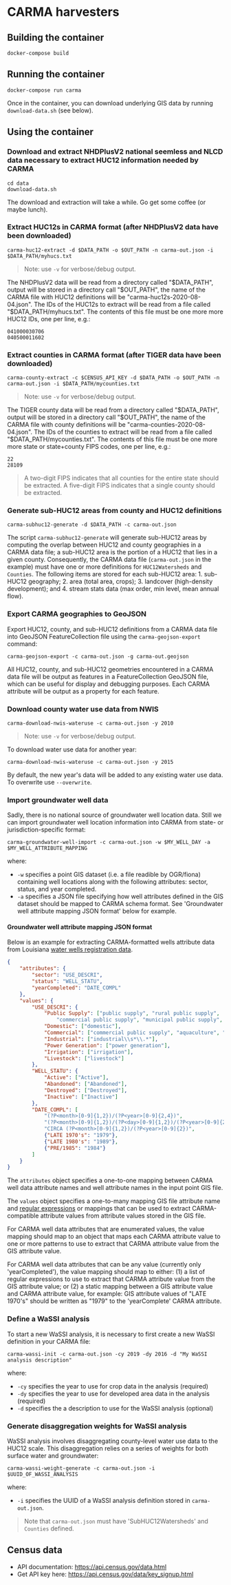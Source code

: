 # CARMA harvesters

## Building the container
```
docker-compose build
```

## Running the container
```
docker-compose run carma
```

Once in the container, you can download underlying GIS data by running `download-data.sh` (see below).

## Using the container

### Download and extract NHDPlusV2 national seemless and NLCD data necessary to extract HUC12 information needed by CARMA
```
cd data
download-data.sh
```
The download and extraction will take a while. Go get some coffee (or maybe lunch).

### Extract HUC12s in CARMA format (after NHDPlusV2 data have been downloaded)
```
carma-huc12-extract -d $DATA_PATH -o $OUT_PATH -n carma-out.json -i $DATA_PATH/myhucs.txt
```

> Note: use `-v` for verbose/debug output.

The NHDPlusV2 data will be read from a directory called "$DATA_PATH",
output will be stored in a directory call "$OUT_PATH", the name of the CARMA file with HUC12 definitions will be
"carma-huc12s-2020-08-04.json". The IDs of the HUC12s to extract will be read from a file called
"$DATA_PATH/myhucs.txt". The contents of this file must be one more more HUC12 IDs, one per line, e.g.:
```
041000030706
040500011602
```

### Extract counties in CARMA format (after TIGER data have been downloaded)
```
carma-county-extract -c $CENSUS_API_KEY -d $DATA_PATH -o $OUT_PATH -n carma-out.json -i $DATA_PATH/mycounties.txt
```

> Note: use `-v` for verbose/debug output.

The TIGER county data will be read from a directory called "$DATA_PATH",
output will be stored in a directory call "$OUT_PATH", the name of the CARMA file with county definitions will be
"carma-counties-2020-08-04.json". The IDs of the counties to extract will be read from a file called
"$DATA_PATH/mycounties.txt". The contents of this file must be one more more state or state+county FIPS codes,
one per line, e.g.:
```
22
28109
```

> A two-digit FIPS indicates that all counties for the entire state should be extracted.
> A five-digit FIPS indicates that a single county should be extracted.

### Generate sub-HUC12 areas from county and HUC12 definitions
```
carma-subhuc12-generate -d $DATA_PATH -c carma-out.json
```

The script `carma-subhuc12-generate` will generate sub-HUC12 areas by computing the overlap between HUC12 and county
geographies in a CARMA data file; a sub-HUC12 area is the portion of a HUC12 that lies in a given county. Consequently,
the CARMA data file (`carma-out.json` in the example) must have one or more definitions for `HUC12Watersheds` and
`Counties`. The following items are stored for each sub-HUC12 area: 1. sub-HUC12 geography; 2. area (total area, crops);
3. landcover (high-density development); and 4. stream stats data (max order, min level, mean annual flow).

### Export CARMA geographies to GeoJSON
Export HUC12, county, and sub-HUC12 definitions from a CARMA data file into GeoJSON FeatureCollection file using the
`carma-geojson-export` command:
```
carma-geojson-export -c carma-out.json -g carma-out.geojson
```

All HUC12, county, and sub-HUC12 geometries encountered in a CARMA data file will be output as features
in a FeatureCollection GeoJSON file, which can be useful for display and debugging purposes. Each CARMA attribute will
be output as a property for each feature.

### Download county water use data from NWIS
```
carma-download-nwis-wateruse -c carma-out.json -y 2010
```

> Note: use `-v` for verbose/debug output.

To download water use data for another year:
```
carma-download-nwis-wateruse -c carma-out.json -y 2015
```

By default, the new year's data will be added to any existing water use data. To overwrite
use `--overwrite`.

### Import groundwater well data
Sadly, there is no national source of groundwater well location data. Still we can import groundwater well location
information into CARMA from state- or jurisdiction-specific format:
```
carma-groundwater-well-import -c carma-out.json -w $MY_WELL_DAY -a $MY_WELL_ATTRIBUTE_MAPPING
```

where:
- `-w` specifies a point GIS dataset (i.e. a file readible by OGR/fiona) containing well locations along with the
following attributes: sector, status, and year completed.
- `-a` specifies a JSON file specifying how well attributes defined in the GIS dataset should be mapped to CARMA
schema format. See 'Groundwater well attribute mapping JSON format' below for example.

#### Groundwater well attribute mapping JSON format
Below is an example for extracting CARMA-formatted wells attribute data from Louisiana
[water wells registration data](https://www.sonris.com).
```json
{
    "attributes": {
        "sector": "USE_DESCRI",
        "status": "WELL_STATU",
        "yearCompleted": "DATE_COMPL"
    },
    "values": {
        "USE_DESCRI": {
            "Public Supply": ["public supply", "rural public supply",
                "commercial public supply", "municipal public supply", "institution public supply"],
            "Domestic": ["domestic"],
            "Commercial": ["commercial public supply", "aquaculture", "oil/gas well rig supply"],
            "Industrial": ["industrial\\s*\\.*"],
            "Power Generation": ["power generation"],
            "Irrigation": ["irrigation"],
            "Livestock": ["livestock"]
        },
        "WELL_STATU": {
            "Active": ["Active"],
            "Abandoned": ["Abandoned"],
            "Destroyed": ["Destroyed"],
            "Inactive": ["Inactive"]
        },
        "DATE_COMPL": [
            "(?P<month>[0-9]{1,2})/(?P<year>[0-9]{2,4})",
            "(?P<month>[0-9]{1,2})/(?P<day>[0-9]{1,2})/(?P<year>[0-9]{2,4})",
            "CIRCA (?P<month>[0-9]{1,2})/(?P<year>[0-9]{2})",
            {"LATE 1970's": "1979"},
            {"LATE 1980's": "1989"},
            {"PRE/1985": "1984"}
        ]
    }
}
```

The `attributes` object specifies a one-to-one mapping between CARMA well data attribute names
and well attribute names in the input point GIS file.

The `values` object specifies a one-to-many mapping GIS file attribute name and
[regular expressions](https://docs.python.org/3/library/re.html) or mappings that can be used to
extract CARMA-compatible attribute values from attribute values stored in the GIS file.

For CARMA well data attributes that are enumerated values, the value mapping should map to an object that maps each
CARMA attribute value to one or more patterns to use to extract that CARMA attribute value from the
GIS attribute value.

For CARMA well data attributes that can be any value (currently only 'yearCompleted'), the value mapping should map
to either: (1) a list of regular expressions to use to extract that CARMA attribute value from the
GIS attribute value; or (2) a static mapping between a GIS attribute value and CARMA attribute value, for example:
GIS attribute values of "LATE 1970's" should be written as "1979" to the 'yearComplete' CARMA attribute.

### Define a WaSSI analysis
To start a new WaSSI analysis, it is necessary to first create a new WaSSI definition in your CARMA file:
```
carma-wassi-init -c carma-out.json -cy 2019 -dy 2016 -d "My WaSSI analysis description"
```

where:
- `-cy` specifies the year to use for crop data in the analysis (required)
- `-dy` specifies the year to use for developed area data in the analysis (required)
- `-d` specifies the a description to use for the WaSSI analysis (optional)

### Generate disaggregation weights for WaSSI analysis
WaSSI analysis involves disaggregating county-level water use data to the HUC12 scale. This disaggregation relies on
a series of weights for both surface water and groundwater:
```
carma-wassi-weight-generate -c carma-out.json -i $UUID_OF_WASSI_ANALYSIS
```

where:
- `-i` specifies the UUID of a WaSSI analysis definition stored in `carma-out.json`.

> Note that `carma-out.json` must have 'SubHUC12Watersheds' and `Counties` defined.

## Census data

* API documentation: https://api.census.gov/data.html
* Get API key here: https://api.census.gov/data/key_signup.html
